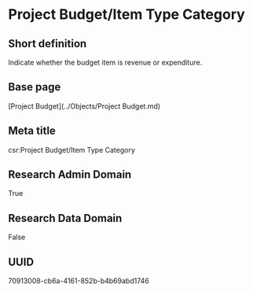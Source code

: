# Project Budget/Item Type Category
## Short definition
Indicate whether the budget item is revenue or expenditure.
## Base page
[Project Budget](../Objects/Project Budget.md)
## Meta title
csr:Project Budget/Item Type Category
## Research Admin Domain
True
## Research Data Domain
False
## UUID
70913008-cb6a-4161-852b-b4b69abd1746

